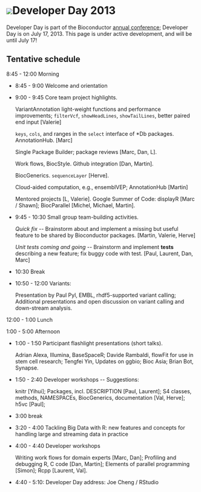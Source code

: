 # ![](/images/icons/magnifier.gif)Developer Day 2013

Developer Day is part of the Bioconductor
[annual conference](/bioc2013); Developer Day is on July 17,
2013. This page is under active development, and will be until July
17!

## Tentative schedule

8:45 - 12:00 Morning

- 8:45 - 9:00 Welcome and orientation

- 9:00 - 9:45 Core team project highlights.

  VariantAnnotation light-weight functions and performance
  improvements; `filterVcf`, `showHeadLines`, `showTailLines`, better
  paired end input [Valerie]

  `keys`, `cols`, and ranges in the `select` interface of *Db packages.
  AnnotationHub. [Marc]
  
  Single Package Builder; package reviews [Marc, Dan, L].

  Work flows, BiocStyle. Github integration [Dan, Martin].
  
  BiocGenerics. `sequenceLayer` [Herve].   

  Cloud-aided computation, e.g., ensemblVEP; AnnotationHub [Martin]
  
  Mentored projects [L, Valerie].
  Google Summer of Code: displayR [Marc / Shawn]; BiocParallel [Michel, Michael, Martin].
  
- 9:45 - 10:30 Small group team-building activities. 

  _Quick fix_ -- Brainstorm about and implement a missing but useful
  feature to be shared by Bioconductor packages. [Martin, Valerie, Herve]
  
  _Unit tests coming and going_ -- Brainstorm and implement **tests**
  describing a new feature; fix buggy code with
  test. [Paul, Laurent, Dan, Marc]

- 10:30 Break

- 10:50 - 12:00 Variants: 

  Presentation by Paul Pyl, EMBL, rhdf5-supported variant calling;
  Additional presentations and open discussion on variant calling and
  down-stream analysis.

12:00 - 1:00 Lunch

1:00 - 5:00 Afternoon

- 1:00 - 1:50 Participant flashlight presentations (short talks). 

  Adrian Alexa, Illumina, BaseSpaceR; 
  Davide Rambaldi, flowFit for use in stem cell research;
  Tengfei Yin, Updates on ggbio; Bioc Asia;
  Brian Bot, Synapse.

- 1:50 - 2:40 Developer workshops -- Suggestions: 

  knitr [Yihui];
  Packages, incl. DESCRIPTION [Paul, Laurent];
  S4 classes, methods, NAMESPACEs, BiocGenerics, documentation [Val, Herve];
  h5vc [Paul];

- 3:00 break

- 3:20 - 4:00 Tackling Big Data with R:
  new features and concepts for handling large and streaming data in
  practice

- 4:00 - 4:40 Developer workshops

  Writing work flows for domain experts [Marc, Dan];
  Profiling and debugging R, C code [Dan, Martin];
  Elements of parallel programming [Simon];
  Rcpp [Laurent, Val].

- 4:40 - 5:10: Developer Day address: Joe Cheng / RStudio
